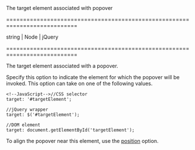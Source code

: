 <!--**
/*-------------------------------------------
    Auto-generated file. Do not modify.
-------------------------------------------

**-->
<!--d-->The target element associated with popover<!--/d-->
===========================================================================
<!--type-->string | Node | jQuery<!--/type-->
===========================================================================

<!--shortDescription-->
The target element associated with a popover.
<!--/shortDescription-->

<!--fullDescription-->
Specify this option to indicate the element for which the popover will be invoked. This option can take on one of the following values.

	<!--JavaScript-->//CSS selector
	target: '#targetElement';
 
	//jQuery wrapper
	target: $('#targetElement');
 
	//DOM element
	target: document.getElementById('targetElement');

To align the popover near this element, use the [position](/Documentation/ApiReference/UI_Widgets/dxPopover/Configuration/#position) option.


<!--/fullDescription-->
